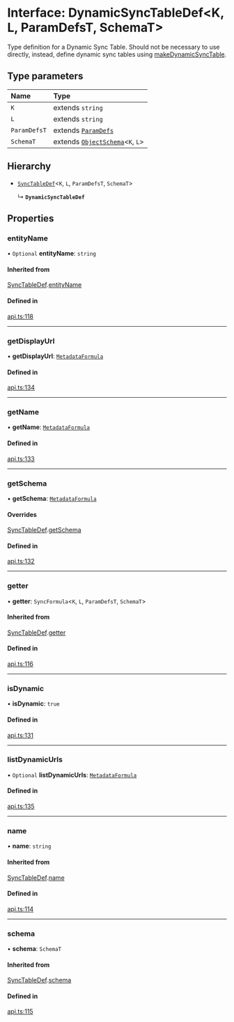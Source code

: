 # Interface: DynamicSyncTableDef<K, L, ParamDefsT, SchemaT\>

Type definition for a Dynamic Sync Table. Should not be necessary to use directly,
instead, define dynamic sync tables using [makeDynamicSyncTable](../functions/makeDynamicSyncTable.md).

## Type parameters

| Name | Type |
| :------ | :------ |
| `K` | extends `string` |
| `L` | extends `string` |
| `ParamDefsT` | extends [`ParamDefs`](../types/ParamDefs.md) |
| `SchemaT` | extends [`ObjectSchema`](ObjectSchema.md)<`K`, `L`\> |

## Hierarchy

- [`SyncTableDef`](SyncTableDef.md)<`K`, `L`, `ParamDefsT`, `SchemaT`\>

  ↳ **`DynamicSyncTableDef`**

## Properties

### entityName

• `Optional` **entityName**: `string`

#### Inherited from

[SyncTableDef](SyncTableDef.md).[entityName](SyncTableDef.md#entityname)

#### Defined in

[api.ts:118](https://github.com/coda/packs-sdk/blob/main/api.ts#L118)

___

### getDisplayUrl

• **getDisplayUrl**: [`MetadataFormula`](../types/MetadataFormula.md)

#### Defined in

[api.ts:134](https://github.com/coda/packs-sdk/blob/main/api.ts#L134)

___

### getName

• **getName**: [`MetadataFormula`](../types/MetadataFormula.md)

#### Defined in

[api.ts:133](https://github.com/coda/packs-sdk/blob/main/api.ts#L133)

___

### getSchema

• **getSchema**: [`MetadataFormula`](../types/MetadataFormula.md)

#### Overrides

[SyncTableDef](SyncTableDef.md).[getSchema](SyncTableDef.md#getschema)

#### Defined in

[api.ts:132](https://github.com/coda/packs-sdk/blob/main/api.ts#L132)

___

### getter

• **getter**: `SyncFormula`<`K`, `L`, `ParamDefsT`, `SchemaT`\>

#### Inherited from

[SyncTableDef](SyncTableDef.md).[getter](SyncTableDef.md#getter)

#### Defined in

[api.ts:116](https://github.com/coda/packs-sdk/blob/main/api.ts#L116)

___

### isDynamic

• **isDynamic**: ``true``

#### Defined in

[api.ts:131](https://github.com/coda/packs-sdk/blob/main/api.ts#L131)

___

### listDynamicUrls

• `Optional` **listDynamicUrls**: [`MetadataFormula`](../types/MetadataFormula.md)

#### Defined in

[api.ts:135](https://github.com/coda/packs-sdk/blob/main/api.ts#L135)

___

### name

• **name**: `string`

#### Inherited from

[SyncTableDef](SyncTableDef.md).[name](SyncTableDef.md#name)

#### Defined in

[api.ts:114](https://github.com/coda/packs-sdk/blob/main/api.ts#L114)

___

### schema

• **schema**: `SchemaT`

#### Inherited from

[SyncTableDef](SyncTableDef.md).[schema](SyncTableDef.md#schema)

#### Defined in

[api.ts:115](https://github.com/coda/packs-sdk/blob/main/api.ts#L115)

